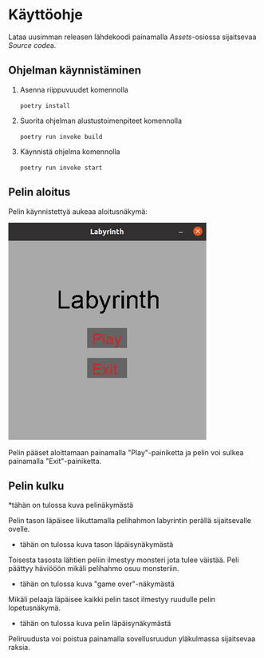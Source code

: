 # Käyttöohje
Lataa uusimman releasen lähdekoodi painamalla *Assets*-osiossa sijaitsevaa *Source code*a.

## Ohjelman käynnistäminen

1. Asenna riippuvuudet komennolla

   ``poetry install``
   
2. Suorita ohjelman alustustoimenpiteet komennolla
  
   ``poetry run invoke build``
   
3. Käynnistä ohjelma komennolla
  
   ``poetry run invoke start``
   
## Pelin aloitus

Pelin käynnistettyä aukeaa aloitusnäkymä:

![aloitusruutu](https://github.com/laurelcrelia/ot-harjoitustyo/blob/master/dokumentaatio/kuvat/aloitusruutu.png)

Pelin pääset aloittamaan painamalla "Play"-painiketta ja pelin voi sulkea painamalla "Exit"-painiketta.

## Pelin kulku

*tähän on tulossa kuva pelinäkymästä

Pelin tason läpäisee liikuttamalla pelihahmon labyrintin perällä sijaitsevalle ovelle.

* tähän on tulossa kuva tason läpäisynäkymästä

Toisesta tasosta lähtien peliin ilmestyy monsteri jota tulee väistää. Peli päättyy häviööön mikäli pelihahmo osuu monsteriin.

* tähän on tulossa kuva "game over"-näkymästä

Mikäli pelaaja läpäisee kaikki pelin tasot ilmestyy ruudulle pelin lopetusnäkymä.

* tähän on tulossa kuva pelin läpäisynäkymästä

Peliruudusta voi poistua painamalla sovellusruudun yläkulmassa sijaitsevaa raksia.
   
